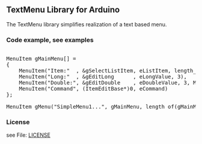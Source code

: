 ## TextMenu Library for Arduino

The TextMenu library simplifies realization of a text based menu.

### Code example, see examples
<pre>

MenuItem gMainMenu[] =
{
    MenuItem("Item:"  , &gSelectListItem, eListItem, length_of(listitems), MenuItem::no_cursor|MenuItem::limit_turn),
    MenuItem("Long:"  , &gEditLong      , eLongValue, 3),
    MenuItem("Double:", &gEditDouble    , eDoubleValue, 3, MenuItem::float_value|MenuItem::limit_turn),
    MenuItem("Command", (ItemEditBase*)0, eCommand)
};

MenuItem gMenu("SimpleMenu1...", gMainMenu, length_of(gMainMenu));
</pre>

### License 

see File: [LICENSE](../../LICENSE.md)
